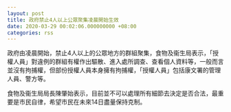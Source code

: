 ```yaml
---
layout: post
title: 政府禁止4人以上公眾聚集凌晨開始生效
date: 2020-03-29 00:02:06.000000000 +08:00
categories: rss
---
```


政府由凌晨開始，禁止4人以上的公眾地方的群組聚集，食物及衞生局表示，「授權人員」對違例的群組有權作出驅散、進入處所調查、查看個人資料等，一般而言並沒有拘捕權，但部份授權人員本身擁有拘捕權，「授權人員」包括康文署的管理人員、警方等。

食物及衞生局局長陳肇始表示，目前並不可以處理所有細節去決定是否合法，最重要是市民自律，希望市民在未來14日盡量保持克制。
